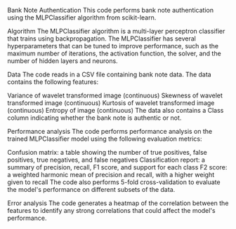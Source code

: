 Bank Note Authentication
This code performs bank note authentication using the MLPClassifier algorithm from scikit-learn.

Algorithm
The MLPClassifier algorithm is a multi-layer perceptron classifier that trains using backpropagation. The MLPClassifier has several hyperparameters that can be tuned to improve performance, such as the maximum number of iterations, the activation function, the solver, and the number of hidden layers and neurons.

Data
The code reads in a CSV file containing bank note data. The data contains the following features:

Variance of wavelet transformed image (continuous)
Skewness of wavelet transformed image (continuous)
Kurtosis of wavelet transformed image (continuous)
Entropy of image (continuous)
The data also contains a Class column indicating whether the bank note is authentic or not.

Performance analysis
The code performs performance analysis on the trained MLPClassifier model using the following evaluation metrics:

Confusion matrix: a table showing the number of true positives, false positives, true negatives, and false negatives
Classification report: a summary of precision, recall, F1 score, and support for each class
F2 score: a weighted harmonic mean of precision and recall, with a higher weight given to recall
The code also performs 5-fold cross-validation to evaluate the model's performance on different subsets of the data.

Error analysis
The code generates a heatmap of the correlation between the features to identify any strong correlations that could affect the model's performance.